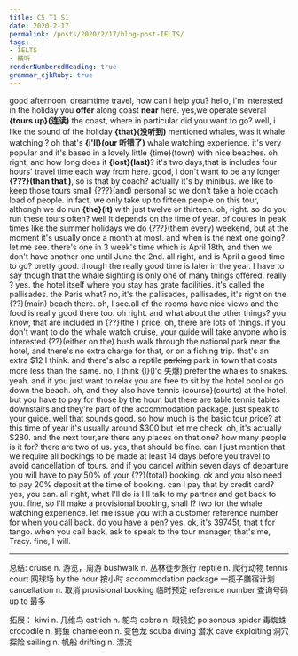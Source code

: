 ```yaml
---
title: C5 T1 S1
date: 2020-2-17
permalink: /posts/2020/2/17/blog-post-IELTS/ 
tags: 
- IELTS
- 精听
renderNumberedHeading: true
grammar_cjkRuby: true
---
```



good afternoon, dreamtime travel, how can i help you?
hello, i'm interested in the holiday you **offer** along coast **near** here.
yes,we operate several **{tours up}(连读)** the coast, where in particular did you want to go?
well, i like the sound of the holiday **{that}(没听到)** mentioned whales, was it whale watching ?
oh that's **{i'll}(our 听错了)** whale watching experience.
it's very popular and it's based in a lovely little {time}(town) with nice beaches.
oh right, and how long does it **{lost}(last)**?
it's two days,that is includes four hours' travel time each way from here.
good, i don't want to be any longer **{???}(than that )**, so is that by coach?
actually it's by minibus. we like to keep those tours small {???}(and) personal so we don't take a hole coach load of people.
in fact, we only take up to fifteen people on this tour, althongh we do run **{the}(it)** with just twelve or thirteen.
oh, right. so do you run these tours often?
well it depends on the time of year. of coures in peak times like the summer holidays we do {???}(them every) weekend, but at the moment it's usually once a month at most.
and when is the next one going?
let me see. there's one in 3 week's time which is April 18th, and then we don't have another one until June the 2nd.
all right, and is April  a good time to go?
pretty good. though the really good time is later in the year.
I have to say though that the whale sighting is only one of many things offered.
really ?
yes. the hotel itself where you stay has grate facilities. it's called the pallisades.
the Paris what?
no, it's the pallisades, pallisades, it's right on the {??}(main) beach there.
oh, I see.all of the rooms have nice views and the food is really good there too.
oh right. and what about the other things? you know, that are included in {??}(the ) price.
oh, there  are lots of things.
if you don't want to do the whale watch cruise, your guide will take anyone who is interested {??}(either on the) bush walk through the national park near the hotel, and there's no extra charge for that, or on a fishing trip.
that's an extra $12 I think. and there's also a reptile ~~parking~~  park in town that costs more less than the same.
no, I think {I}(I'd 失爆) prefer the whales to snakes.
yeah. and if you just want to relax you are free to sit by the hotel pool or go down the beach.
oh, and they also have tennis {course}(courts) at the hotel, but you have to pay for those by the hour.
but there are table tennis tables downstairs and they're part of the accommodation package. just speak to your guide.
well that sounds good. so how much is the basic tour price?
at this time of year it's usually around $300 but let me check. oh, it's actually $280.
and the next tour,are there any places on that one?
how many people is it for?
there are two of us.
yes, that should be fine. can I just mention that we require all bookings to be made at least 14 days before you travel to avoid cancellation of tours.
and if you cancel within seven days of departure you will have to pay 50% of your {??}(total) booking.
ok
and you also need to pay 20% deposit at the time of booking.
can I pay that by credit card?
yes, you can.
all right, what I'll do is I'll talk to my partner and get back to you.
fine, so I'll make a provisional booking, shall I? two for the whale watching experience.
let me issue you with a customer reference number for when you call back. do you have a pen?
yes.
ok, it's 39745t, that t for tango.
when you call back, ask to speak to the tour manager, that's me, Tracy.
fine, I will.


----------


总结:
cruise  n. 游览，周游 
bushwalk  n. 丛林徒步旅行 
reptile  n. 爬行动物 
tennis court  网球场 
by the hour  按小时 
accommodation package  一揽子膳宿计划 
cancellation  n. 取消 
provisional booking  临时预定 
reference number  查询号码 
up to  最多 

拓展：
kiwi  n. 几维鸟 
ostrich  n. 鸵鸟 
cobra  n. 眼镜蛇 
poisonous spider  毒蜘蛛 
crocodile  n. 鳄鱼 
chameleon  n. 变色龙 
scuba diving  潜水 
cave exploiting  洞穴探险 
sailing  n. 帆船 
drifting  n. 漂流 